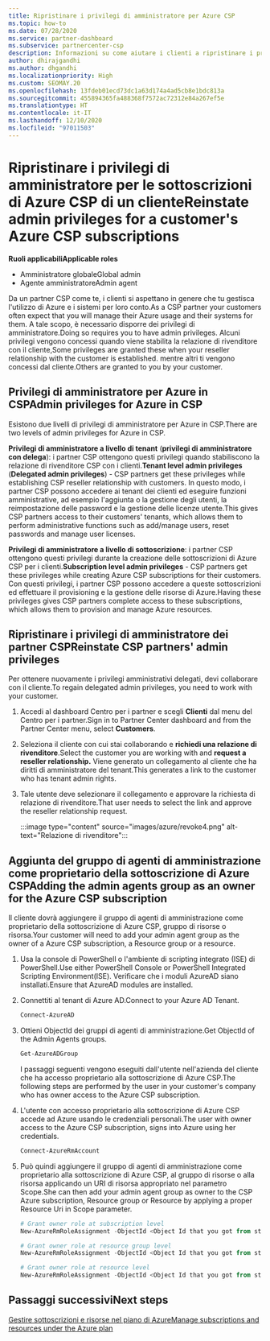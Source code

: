 ```yaml
---
title: Ripristinare i privilegi di amministratore per Azure CSP
ms.topic: how-to
ms.date: 07/28/2020
ms.service: partner-dashboard
ms.subservice: partnercenter-csp
description: Informazioni su come aiutare i clienti a ripristinare i privilegi di amministratore di un partner in modo che il partner possa contribuire alla gestione delle sottoscrizioni di Azure CSP di un cliente.
author: dhirajgandhi
ms.author: dhgandhi
ms.localizationpriority: High
ms.custom: SEOMAY.20
ms.openlocfilehash: 13fdeb01ecd73dc1a63d174a4ad5cb8e1bdc813a
ms.sourcegitcommit: 455894365fa488368f7572ac72312e84a267ef5e
ms.translationtype: HT
ms.contentlocale: it-IT
ms.lasthandoff: 12/10/2020
ms.locfileid: "97011503"
---
```

# <a name="reinstate-admin-privileges-for-a-customers-azure-csp-subscriptions"></a><span data-ttu-id="2eede-103">Ripristinare i privilegi di amministratore per le sottoscrizioni di Azure CSP di un cliente</span><span class="sxs-lookup"><span data-stu-id="2eede-103">Reinstate admin privileges for a customer's Azure CSP subscriptions</span></span>  

<span data-ttu-id="2eede-104">**Ruoli applicabili**</span><span class="sxs-lookup"><span data-stu-id="2eede-104">**Applicable roles**</span></span>

- <span data-ttu-id="2eede-105">Amministratore globale</span><span class="sxs-lookup"><span data-stu-id="2eede-105">Global admin</span></span>
- <span data-ttu-id="2eede-106">Agente amministratore</span><span class="sxs-lookup"><span data-stu-id="2eede-106">Admin agent</span></span>

<span data-ttu-id="2eede-107">Da un partner CSP come te, i clienti si aspettano in genere che tu gestisca l'utilizzo di Azure e i sistemi per loro conto.</span><span class="sxs-lookup"><span data-stu-id="2eede-107">As a CSP partner your customers often expect that you will manage their Azure usage and their systems for them.</span></span> <span data-ttu-id="2eede-108">A tale scopo, è necessario disporre dei privilegi di amministratore.</span><span class="sxs-lookup"><span data-stu-id="2eede-108">Doing so requires you to have admin privileges.</span></span> <span data-ttu-id="2eede-109">Alcuni privilegi vengono concessi quando viene stabilita la relazione di rivenditore con il cliente,</span><span class="sxs-lookup"><span data-stu-id="2eede-109">Some privileges are granted these when your reseller relationship with the customer is established.</span></span> <span data-ttu-id="2eede-110">mentre altri ti vengono concessi dal cliente.</span><span class="sxs-lookup"><span data-stu-id="2eede-110">Others are granted to you by your customer.</span></span>

## <a name="admin-privileges-for-azure-in-csp"></a><span data-ttu-id="2eede-111">Privilegi di amministratore per Azure in CSP</span><span class="sxs-lookup"><span data-stu-id="2eede-111">Admin privileges for Azure in CSP</span></span>

<span data-ttu-id="2eede-112">Esistono due livelli di privilegi di amministratore per Azure in CSP.</span><span class="sxs-lookup"><span data-stu-id="2eede-112">There are two levels of admin privileges for Azure in CSP.</span></span>

<span data-ttu-id="2eede-113">**Privilegi di amministratore a livello di tenant** (**privilegi di amministratore con delega**): i partner CSP ottengono questi privilegi quando stabiliscono la relazione di rivenditore CSP con i clienti.</span><span class="sxs-lookup"><span data-stu-id="2eede-113">**Tenant level admin privileges** (**Delegated admin privileges**) -  CSP partners get these privileges while establishing CSP reseller relationship with customers.</span></span> <span data-ttu-id="2eede-114">In questo modo, i partner CSP possono accedere ai tenant dei clienti ed eseguire funzioni amministrative, ad esempio l'aggiunta o la gestione degli utenti, la reimpostazione delle password e la gestione delle licenze utente.</span><span class="sxs-lookup"><span data-stu-id="2eede-114">This gives CSP partners access to their customers' tenants, which allows them to perform administrative functions such as add/manage users, reset passwords and manage user licenses.</span></span>

<span data-ttu-id="2eede-115">**Privilegi di amministratore a livello di sottoscrizione**: i partner CSP ottengono questi privilegi durante la creazione delle sottoscrizioni di Azure CSP per i clienti.</span><span class="sxs-lookup"><span data-stu-id="2eede-115">**Subscription level admin privileges** - CSP partners get these privileges while creating Azure CSP subscriptions for their customers.</span></span> <span data-ttu-id="2eede-116">Con questi privilegi, i partner CSP possono accedere a queste sottoscrizioni ed effettuare il provisioning e la gestione delle risorse di Azure.</span><span class="sxs-lookup"><span data-stu-id="2eede-116">Having these privileges gives CSP partners complete access to these subscriptions, which allows them to provision and manage Azure resources.</span></span>

## <a name="reinstate-csp-partners-admin-privileges"></a><span data-ttu-id="2eede-117">Ripristinare i privilegi di amministratore dei partner CSP</span><span class="sxs-lookup"><span data-stu-id="2eede-117">Reinstate CSP partners' admin privileges</span></span>

<span data-ttu-id="2eede-118">Per ottenere nuovamente i privilegi amministrativi delegati, devi collaborare con il cliente.</span><span class="sxs-lookup"><span data-stu-id="2eede-118">To regain delegated admin privileges, you need to work with your customer.</span></span>

1. <span data-ttu-id="2eede-119">Accedi al dashboard Centro per i partner e scegli **Clienti** dal menu del Centro per i partner.</span><span class="sxs-lookup"><span data-stu-id="2eede-119">Sign in to Partner Center dashboard and from the Partner Center menu, select **Customers**.</span></span>

2. <span data-ttu-id="2eede-120">Seleziona il cliente con cui stai collaborando e **richiedi una relazione di rivenditore**.</span><span class="sxs-lookup"><span data-stu-id="2eede-120">Select the customer you are working with and **request a reseller relationship.**</span></span> <span data-ttu-id="2eede-121">Viene generato un collegamento al cliente che ha diritti di amministratore del tenant.</span><span class="sxs-lookup"><span data-stu-id="2eede-121">This generates a link to the customer who has tenant admin rights.</span></span>

3. <span data-ttu-id="2eede-122">Tale utente deve selezionare il collegamento e approvare la richiesta di relazione di rivenditore.</span><span class="sxs-lookup"><span data-stu-id="2eede-122">That user needs to select the link and approve the reseller relationship request.</span></span>

   :::image type="content" source="images/azure/revoke4.png" alt-text="Relazione di rivenditore":::

## <a name="adding-the-admin-agents-group-as-an-owner-for-the-azure-csp-subscription"></a><span data-ttu-id="2eede-124">Aggiunta del gruppo di agenti di amministrazione come proprietario della sottoscrizione di Azure CSP</span><span class="sxs-lookup"><span data-stu-id="2eede-124">Adding the admin agents group as an owner for the Azure CSP subscription</span></span>

<span data-ttu-id="2eede-125">Il cliente dovrà aggiungere il gruppo di agenti di amministrazione come proprietario della sottoscrizione di Azure CSP, gruppo di risorse o risorsa.</span><span class="sxs-lookup"><span data-stu-id="2eede-125">Your customer will need to add your admin agent group as the owner of a Azure CSP subscription, a Resource group or a resource.</span></span> 

1. <span data-ttu-id="2eede-126">Usa la console di PowerShell o l'ambiente di scripting integrato (ISE) di PowerShell.</span><span class="sxs-lookup"><span data-stu-id="2eede-126">Use either PowerShell Console or PowerShell Integrated Scripting Environment(ISE).</span></span> <span data-ttu-id="2eede-127">Verificare che i moduli AzureAD siano installati.</span><span class="sxs-lookup"><span data-stu-id="2eede-127">Ensure that AzureAD modules are installed.</span></span>

2. <span data-ttu-id="2eede-128">Connettiti al tenant di Azure AD.</span><span class="sxs-lookup"><span data-stu-id="2eede-128">Connect to your Azure AD Tenant.</span></span>

   ```powershell
   Connect-AzureAD
   ```

3. <span data-ttu-id="2eede-129">Ottieni ObjectId dei gruppi di agenti di amministrazione.</span><span class="sxs-lookup"><span data-stu-id="2eede-129">Get ObjectId of the Admin Agents groups.</span></span>

   ```powershell
   Get-AzureADGroup
   ```
   <span data-ttu-id="2eede-130">I passaggi seguenti vengono eseguiti dall'utente nell'azienda del cliente che ha accesso proprietario alla sottoscrizione di Azure CSP.</span><span class="sxs-lookup"><span data-stu-id="2eede-130">The following steps are performed by the user in your customer's company who has owner access to the Azure CSP subscription.</span></span>

4. <span data-ttu-id="2eede-131">L'utente con accesso proprietario alla sottoscrizione di Azure CSP accede ad Azure usando le credenziali personali.</span><span class="sxs-lookup"><span data-stu-id="2eede-131">The user with owner access to the Azure CSP subscription, signs into Azure using her credentials.</span></span>

   ```powershell
   Connect-AzureRmAccount
   ```

5. <span data-ttu-id="2eede-132">Può quindi aggiungere il gruppo di agenti di amministrazione come proprietario alla sottoscrizione di Azure CSP, al gruppo di risorse o alla risorsa applicando un URI di risorsa appropriato nel parametro Scope.</span><span class="sxs-lookup"><span data-stu-id="2eede-132">She can then add your admin agent group as owner to the CSP Azure subscription, Resource group or Resource by applying a proper Resource Uri in Scope parameter.</span></span> 

    ```powershell
    # Grant owner role at subscription level
    New-AzureRmRoleAssignment -ObjectId <Object Id that you got from step 3> -RoleDefinitionName Owner -Scope "/subscriptions/<SubscriptionId of CSP subscription>"

    # Grant owner role at resource group level
    New-AzureRmRoleAssignment -ObjectId <Object Id that you got from step 3> -RoleDefinitionName Owner -Scope "/subscriptions/<SubscriptionId of CSP subscription>/resourceGroups/<Resource group name>"

    # Grant owner role at resource level
    New-AzureRmRoleAssignment -ObjectId <Object Id that you got from step 3> -RoleDefinitionName Owner -Scope "<Resource Uri>"
    ```

## <a name="next-steps"></a><span data-ttu-id="2eede-133">Passaggi successivi</span><span class="sxs-lookup"><span data-stu-id="2eede-133">Next steps</span></span>

[<span data-ttu-id="2eede-134">Gestire sottoscrizioni e risorse nel piano di Azure</span><span class="sxs-lookup"><span data-stu-id="2eede-134">Manage subscriptions and resources under the Azure plan</span></span>](azure-plan-manage.md)
